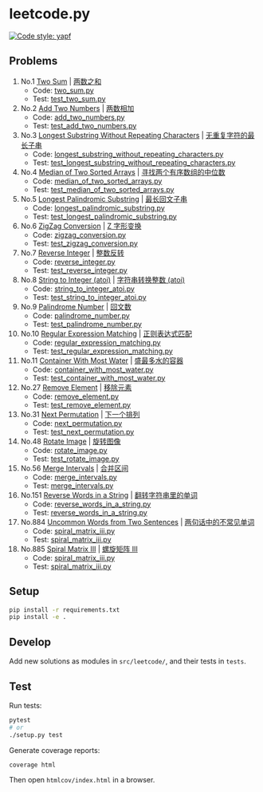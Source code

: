# leetcode.py

[![Code style: yapf](https://img.shields.io/badge/code%20style-yapf-blue)](https://github.com/google/yapf)

## Problems

1. No.1 [Two Sum](https://leetcode.com/problems/two-sum) | [两数之和 ](https://leetcode-cn.com/problems/two-sum)
    - Code: [two_sum.py](./src/leetcode/two_sum.py)
    - Test: [test_two_sum.py](./tests/test_two_sum.py)
1. No.2 [Add Two Numbers](https://leetcode.com/problems/add-two-numbers) | [两数相加](https://leetcode-cn.com/problems/add-two-numbers)
    - Code: [add_two_numbers.py](./src/leetcode/add_two_numbers.py)
    - Test: [test_add_two_numbers.py](./tests/test_add_two_numbers.py)
1. No.3 [Longest Substring Without Repeating Characters](https://leetcode.com/problems/longest-substring-without-repeating-characters) | [无重复字符的最长子串](https://leetcode-cn.com/problems/longest-substring-without-repeating-characters)
    - Code: [longest_substring_without_repeating_characters.py](./src/leetcode/longest_substring_without_repeating_characters.py)
    - Test: [test_longest_substring_without_repeating_characters.py](./tests/test_longest_substring_without_repeating_characters.py)
1. No.4 [Median of Two Sorted Arrays](https://leetcode.com/problems/median-of-two-sorted-arrays) | [寻找两个有序数组的中位数](https://leetcode-cn.com/problems/median-of-two-sorted-arrays)
    - Code: [median_of_two_sorted_arrays.py](./src/leetcode/median_of_two_sorted_arrays.py)
    - Test: [test_median_of_two_sorted_arrays.py](./tests/test_median_of_two_sorted_arrays.py)
1. No.5 [Longest Palindromic Substring](https://leetcode.com/problems/longest-palindromic-substring) | [最长回文子串](https://leetcode-cn.com/problems/longest-palindromic-substring)
    - Code: [longest_palindromic_substring.py](./src/leetcode/longest_palindromic_substring.py)
    - Test: [test_longest_palindromic_substring.py](./tests/test_longest_palindromic_substring.py)
1. No.6 [ZigZag Conversion](https://leetcode.com/problems/zigzag-conversion) | [Z 字形变换](https://leetcode-cn.com/problems/zigzag-conversion)
    - Code: [zigzag_conversion.py](./src/leetcode/zigzag_conversion.py)
    - Test: [test_zigzag_conversion.py](./tests/test_zigzag_conversion.py)
1. No.7 [Reverse Integer](https://leetcode.com/problems/reverse-integer) | [整数反转](https://leetcode-cn.com/problems/reverse-integer)
    - Code: [reverse_integer.py](./src/leetcode/reverse_integer.py)
    - Test: [test_reverse_integer.py](./tests/test_reverse_integer.py)
1. No.8 [String to Integer (atoi)](https://leetcode.com/problems/string-to-integer-atoi) | [字符串转换整数 (atoi)](https://leetcode-cn.com/problems/string-to-integer-atoi)
    - Code: [string_to_integer_atoi.py](./src/leetcode/string_to_integer_atoi.py)
    - Test: [test_string_to_integer_atoi.py](./tests/test_string_to_integer_atoi.py)
1. No.9 [Palindrome Number](https://leetcode.com/problems/palindrome-number) | [回文数](https://leetcode-cn.com/problems/palindrome-number)
    - Code: [palindrome_number.py](./src/leetcode/palindrome_number.py)
    - Test: [test_palindrome_number.py](./tests/test_palindrome_number.py)
1. No.10 [Regular Expression Matching](https://leetcode.com/problems/regular-expression-matching) | [正则表达式匹配](https://leetcode-cn.com/problems/regular-expression-matching)
    - Code: [regular_expression_matching.py](./src/leetcode/regular_expression_matching.py)
    - Test: [test_regular_expression_matching.py](./tests/test_regular_expression_matching.py)
1. No.11 [Container With Most Water](https://leetcode.com/problems/container-with-most-water) | [盛最多水的容器](https://leetcode-cn.com/problems/container-with-most-water)
    - Code: [container_with_most_water.py](./src/leetcode/container_with_most_water.py)
    - Test: [test_container_with_most_water.py](./tests/test_container_with_most_water.py)
1. No.27 [Remove Element](https://leetcode.com/problems/remove-element) | [移除元素](https://leetcode-cn.com/problems/remove-element)
    - Code: [remove_element.py](./src/leetcode/remove_element.py)
    - Test: [test_remove_element.py](./tests/test_remove_element.py)
1. No.31 [Next Permutation](https://leetcode.com/problems/next-permutation/) | [下一个排列](https://leetcode-cn.com/problems/next-permutation/)
    - Code: [next_permutation.py](./src/leetcode/next_permutation.py)
    - Test: [test_next_permutation.py](./tests/test_next_permutation.py)
1. No.48 [Rotate Image](https://leetcode.com/problems/rotate-image/) | [旋转图像](https://leetcode-cn.com/problems/rotate-image/)
    - Code: [rotate_image.py](./src/leetcode/rotate_image.py)
    - Test: [test_rotate_image.py](./tests/test_rotate_image.py)
1. No.56 [Merge Intervals](https://leetcode.com/problems/merge-intervals/) | [合并区间](https://leetcode-cn.com/problems/merge-intervals/)
    - Code: [merge_intervals.py](./src/leetcode/merge_intervals.py)
    - Test: [merge_intervals.py](./tests/merge_intervals.py)
1. No.151 [Reverse Words in a String](https://leetcode.com/problems/reverse-words-in-a-string/) | [翻转字符串里的单词](https://leetcode-cn.com/problems/reverse-words-in-a-string/)
    - Code: [reverse_words_in_a_string.py](./src/leetcode/reverse_words_in_a_string.py)
    - Test: [reverse_words_in_a_string.py](./tests/reverse_words_in_a_string.py)
1. No.884 [Uncommon Words from Two Sentences](https://leetcode.com/problems/uncommon-words-from-two-sentences/) | [两句话中的不常见单词](https://leetcode-cn.com/problems/uncommon-words-from-two-sentences/)
    - Code: [spiral_matrix_iii.py](./src/leetcode/spiral_matrix_iii.py)
    - Test: [spiral_matrix_iii.py](./tests/spiral_matrix_iii.py)
1. No.885 [Spiral Matrix III](https://leetcode.com/problems/spiral-matrix-iii/) | [螺旋矩阵 III](https://leetcode-cn.com/problems/spiral-matrix-iii/)
    - Code: [spiral_matrix_iii.py](./src/leetcode/spiral_matrix_iii.py)
    - Test: [spiral_matrix_iii.py](./tests/spiral_matrix_iii.py)


## Setup

```sh
pip install -r requirements.txt
pip install -e .
```

## Develop

Add new solutions as modules in `src/leetcode/`, and their tests in `tests`.

## Test

Run tests:

```sh
pytest
# or
./setup.py test
```

Generate coverage reports:

```sh
coverage html
```

Then open `htmlcov/index.html` in a browser.
